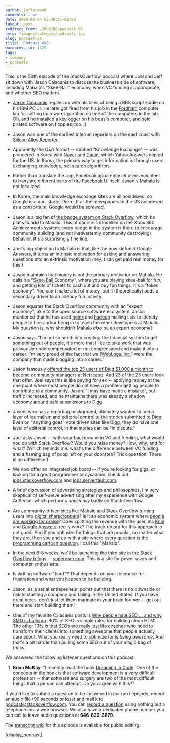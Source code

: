 ```yaml
---
author: jeffatwood
comments: true
date: 2009-06-04 02:48:51+00:00
layout: post
redirect_from: /2009/06/podcast-56
hero: /images/category/podcasts.jpg
slug: podcast-56
title: 'Podcast #56'
wordpress_id: 1425
tags:
- company
- podcasts
---
```


This is the 56th episode of the StackOverflow podcast where Joel and Jeff sit down with Jason Calacanis to discuss the business side of software, including Mahalo's "Skee-Ball" economy, when VC funding is appropriate, and whether SEO matters.






  * [Jason Calacanis](http://calacanis.com/) regales us with his tales of being a BBS script kiddie on his IBM PC Jr. He later got fired from his job in the [Fordham](http://en.wikipedia.org/wiki/Fordham_University) computer lab for setting up a warez partition on one of the computers in the lab. Oh, and he installed a keylogger on his boss's computer, and sold pirated software on floppies, too. :)


  * Jason was one of the earliest internet reporters on the east coast with [Silicon Alley Reporter](http://en.wikipedia.org/wiki/Jason_Calacanis#Rising_Tide_Studios).


  * Apparently the Q&A format -- dubbed "Knowledge Exchange" -- was pioneered in Korea with [Naver](http://www.naver.com/) and [Daum](http://www.daum.net/), which Yahoo Answers copied for the US. In Korea, the primary way to get information is through users exchanging knowledge, not search algorithms.


  * Rather than translate the app, Facebook apparently let users volunteer to translate different parts of the Facebook UI itself. Jason's [Mahalo](http://www.mahalo.com/) is not localized.


  * In Korea, the main knowledge exchange sites are all noindexed, so Google is a non-starter there. If all the newspapers in the US noindexed as a consortium, Google would be screwed.


  * Jason is a big fan of [the badge system on Stack Overflow](http://stackoverflow.com/badges), which he plans to add to Mahalo. This of course is modelled on the Xbox 360 Achievements system; every badge in the system is there to encourage community building (and not inadvertently community destroying) behavior. It's a surprisingly fine line.  



  * Joel's big objection to Mahalo is that, like the now-defunct Google Answers, it turns an intrinsic motivation for asking and answering questions into an extrinsic motivation (hey, I can get paid real money for this!)


  * Jason maintains that money is not the primary motivator on Mahalo. He calls it a "[Skee-Ball](http://www.skeeball.com/about.htm) Economy", where you are playing skee-ball for fun, and getting lots of tickets to cash out and buy fun things. It's a "token economy". You can't make a lot of money, but it (theoretically) adds a secondary driver to an already fun activity.


  * Jason equates the Stack Overflow community with an "expert economy", akin to the open source software ecosystem. Jason mentioned that he has used [nginx](http://nginx.net/) and [hadoop](http://hadoop.apache.org/core/) mailing lists to identify people to hire and/or bring in to teach the other developers at Mahalo. My question is, why shouldn't Mahalo _also_ be an expert economy?


  * Jason says "I'm not so much into creating the financial system to get something out of people, it's more that I like to take work that was previously undercompensated or not compensated and make it into a career. I'm very proud of the fact that we [[WebLogs, Inc.](http://en.wikipedia.org/wiki/Jason_Calacanis#Weblogs.2C_Inc.)] were the company that made blogging into a career."


  * Jason famously [offered the top 25 users of Digg $1,000 a month to become community managers at Netscape](http://www.readwriteweb.com/archives/calacanis_offer.php). And 23 of the 25 users took that offer. Joel says this is like paying for sex -- applying money at the one point where most people do not have a problem getting people to contribute to a community. Jason: "I may have made a mistake", but traffic increased, and he maintains there was already a shadow economy around paid submissions to Digg.


  * Jason, who has a reporting background, ultimately wanted to add a layer of journalism and editorial control to the stories submitted to Digg. Even on "anything goes" vote driven sites like Digg, they do have one level of editorial control, in that stories can be "in dispute."  



  * Joel asks Jason -- with your background in VC and funding, what would you do with Stack Overflow? Would you raise money? How, why, and for what? (Which reminds me: what's the difference between VC funding and a flaming bag of poop left on your doorstep? Trick question! There is no difference!)


  * We now offer an integrated job board -- if you're looking for gigs, or looking for a great programmer or sysadmin, check out [jobs.stackoverflow.com](http://jobs.stackoverflow.com/) and [jobs.serverfault.com](http://jobs.serverfault.com/).


  * A brief discussion of advertising strategies and philosophies. I'm very skeptical of self-serve advertising after my experience with Google AdSense, which performs _abysmally_ badly on Stack Overflow.


  * Are community-driven sites like Mahalo and Stack Overflow turning users into [digital sharecroppers](http://smallbiztrends.com/2009/03/facebook-digital-sharecroppers.html)? Is it an economic system where [people are working for praise](http://www.businessweek.com/technology/content/dec2008/tc20081228_809309.htm)? Does splitting the revenue with the user, ala [Knol](http://knol.google.com/k) and [Google Answers](http://answers.google.com/answers/), really work? The track record for this approach is not good. And if you optimize for things that are popular, no matter what they are, then you end up with a site where every question is [the programming cartoon question](http://stackoverflow.com/questions/84556/whats-your-favorite-programmer-cartoon). I call this "Mahalo".  



  * In the next 6-8 weeks, we'll be launching the third site in [the Stack Overflow trilogy](http://blog.stackoverflow.com/2009/05/the-stack-overflow-trilogy/) -- [superuser.com](http://superuser.com). This is a site for power users and computer enthusiasts.


  * Is writing software "hard"? That depends on your tolerance for frustration and what you happen to be building.


  * Jason, as a serial entrepreneur, points out that there is no downside or risk to starting a company and failing in the United States. If you have great ideas, don't just let them marinate in your brain forever -- get out there and start building them!


  * One of my favorite Calacanis posts is [Why people hate SEO ... and why SMO is bullcrap](http://calacanis.com/2007/02/07/why-people-hate-seo-and-why-smo-is-bulls-t/). 90% of SEO is simple rules for building clean HTML. The other 10% is that SEOs are really just life coaches who need to transform their clients into something awesome that people actually care about. What you really need to optimize for is _being awesome_. And that's a bit harder than pulling some SEO out of your magic bag of tricks.




We answered the following listener questions on this podcast:






  1. **Brian McKay**: "I recently read the book [Dreaming in Code](http://www.amazon.com/dp/1400082463/?tag=codinghorror-20). One of the concepts in the book is that software development is a very difficult profession -- that software and surgery are two of the most difficult things that a person can attempt. Do you agree with this?"




If you'd like to submit a question to be answered in our next episode, record an audio file (90 seconds or less) and mail it to [podcast@stackoverflow.com](mailto:podcast@stackoverflow.com). You can [record a question](http://blog.stackoverflow.com/index.php/2008/05/recording-podcast-questions-using-your-telephone/) using nothing but a telephone and a web browser. We also have a dedicated phone number you can call to leave audio questions at **646-826-3879**.






The [transcript wiki](https://stackoverflow.fogbugz.com/default.asp?W29058) for this episode is available for public editing.





[display_podcast]




